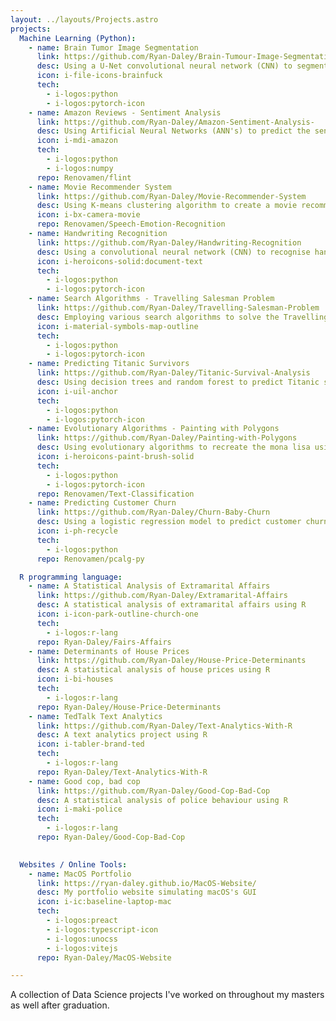 ```yaml
---
layout: ../layouts/Projects.astro
projects:
  Machine Learning (Python):
    - name: Brain Tumor Image Segmentation
      link: https://github.com/Ryan-Daley/Brain-Tumour-Image-Segmentation
      desc: Using a U-Net convolutional neural network (CNN) to segment brain tumor images
      icon: i-file-icons-brainfuck
      tech:
        - i-logos:python
        - i-logos:pytorch-icon
    - name: Amazon Reviews - Sentiment Analysis
      link: https://github.com/Ryan-Daley/Amazon-Sentiment-Analysis-
      desc: Using Artificial Neural Networks (ANN's) to predict the sentiment of Amazon reviews
      icon: i-mdi-amazon
      tech: 
        - i-logos:python
        - i-logos:numpy
      repo: Renovamen/flint
    - name: Movie Recommender System
      link: https://github.com/Ryan-Daley/Movie-Recommender-System
      desc: Using K-means clustering algorithm to create a movie recommender system
      icon: i-bx-camera-movie
      repo: Renovamen/Speech-Emotion-Recognition
    - name: Handwriting Recognition
      link: https://github.com/Ryan-Daley/Handwriting-Recognition
      desc: Using a convolutional neural network (CNN) to recognise handwritten digits
      icon: i-heroicons-solid:document-text
      tech:
        - i-logos:python
        - i-logos:pytorch-icon
    - name: Search Algorithms - Travelling Salesman Problem
      link: https://github.com/Ryan-Daley/Travelling-Salesman-Problem
      desc: Employing various search algorithms to solve the Travelling Salesman Problem
      icon: i-material-symbols-map-outline
      tech:
        - i-logos:python
        - i-logos:pytorch-icon
    - name: Predicting Titanic Survivors
      link: https://github.com/Ryan-Daley/Titanic-Survival-Analysis
      desc: Using decision trees and random forest to predict Titanic survivors
      icon: i-uil-anchor
      tech:
        - i-logos:python
        - i-logos:pytorch-icon
    - name: Evolutionary Algorithms - Painting with Polygons
      link: https://github.com/Ryan-Daley/Painting-with-Polygons
      desc: Using evolutionary algorithms to recreate the mona lisa using polygons
      icon: i-heroicons-paint-brush-solid
      tech:
        - i-logos:python
        - i-logos:pytorch-icon
      repo: Renovamen/Text-Classification
    - name: Predicting Customer Churn
      link: https://github.com/Ryan-Daley/Churn-Baby-Churn
      desc: Using a logistic regression model to predict customer churn
      icon: i-ph-recycle
      tech: 
        - i-logos:python
      repo: Renovamen/pcalg-py

  R programming language:
    - name: A Statistical Analysis of Extramarital Affairs
      link: https://github.com/Ryan-Daley/Extramarital-Affairs
      desc: A statistical analysis of extramarital affairs using R
      icon: i-icon-park-outline-church-one
      tech: 
        - i-logos:r-lang
      repo: Ryan-Daley/Fairs-Affairs
    - name: Determinants of House Prices
      link: https://github.com/Ryan-Daley/House-Price-Determinants
      desc: A statistical analysis of house prices using R
      icon: i-bi-houses
      tech: 
        - i-logos:r-lang
      repo: Ryan-Daley/House-Price-Determinants
    - name: TedTalk Text Analytics
      link: https://github.com/Ryan-Daley/Text-Analytics-With-R
      desc: A text analytics project using R
      icon: i-tabler-brand-ted
      tech: 
        - i-logos:r-lang
      repo: Ryan-Daley/Text-Analytics-With-R
    - name: Good cop, bad cop
      link: https://github.com/Ryan-Daley/Good-Cop-Bad-Cop
      desc: A statistical analysis of police behaviour using R
      icon: i-maki-police
      tech: 
        - i-logos:r-lang
      repo: Ryan-Daley/Good-Cop-Bad-Cop

  
  Websites / Online Tools:
    - name: MacOS Portfolio
      link: https://ryan-daley.github.io/MacOS-Website/
      desc: My portfolio website simulating macOS's GUI
      icon: i-ic:baseline-laptop-mac
      tech:
        - i-logos:preact
        - i-logos:typescript-icon
        - i-logos:unocss
        - i-logos:vitejs
      repo: Ryan-Daley/MacOS-Website

---
```


A collection of Data Science projects I've worked on throughout my masters as well after graduation.
